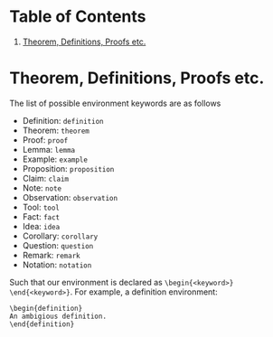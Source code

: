
# Table of Contents

1.  [Theorem, Definitions, Proofs etc.](#org42b1ad2)



<a id="org42b1ad2"></a>

# Theorem, Definitions, Proofs etc.

The list of possible environment keywords are as follows

-   Definition: `definition`
-   Theorem: `theorem`
-   Proof: `proof`
-   Lemma: `lemma`
-   Example: `example`
-   Proposition: `proposition`
-   Claim: `claim`
-   Note: `note`
-   Observation: `observation`
-   Tool: `tool`
-   Fact: `fact`
-   Idea: `idea`
-   Corollary: `corollary`
-   Question: `question`
-   Remark: `remark`
-   Notation: `notation`

Such that our environment is declared as `\begin{<keyword>} \end{<keyword>}`. For example, a definition environment:

    \begin{definition}
    An ambigious definition.
    \end{definition}

